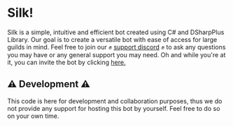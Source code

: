 # Silk! 
Silk is a simple, intuitive and efficient bot created using C# and DSharpPlus Library. Our goal is to create a versatile bot with ease of access for large guilds in mind. Feel free to join our ✊ [support discord](https://discord.gg/d8pk9hK) ✊ to ask any questions you may have or any general support you may need. Oh and while you're at it, you can invite the bot by clicking [here.](https://discord.com/api/oauth2/authorize?client_id=721514294587424888&permissions=502656214&scope=bot)

## ⚠️ Development ⚠️
This code is here for development and collaboration purposes, thus we do not provide any support for hosting this bot by yourself. Feel free to do so on your own time.

